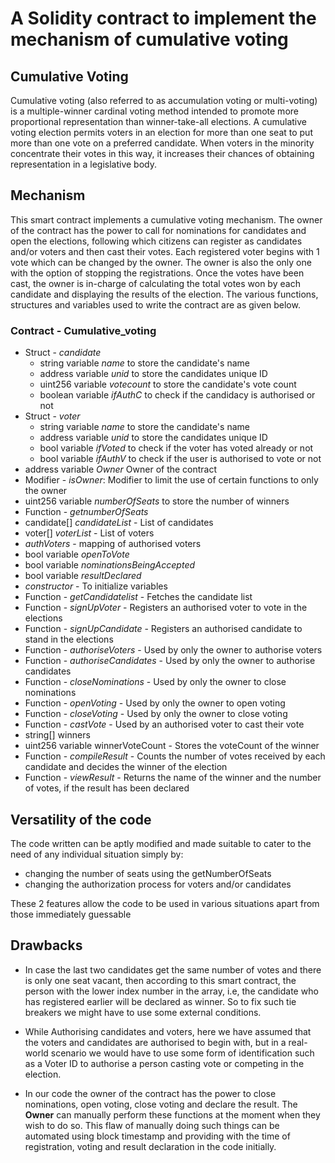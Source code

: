 # A Solidity contract to implement the mechanism of cumulative voting

## Cumulative Voting

Cumulative voting (also referred to as accumulation voting or multi-voting) is a multiple-winner cardinal voting method intended to promote more proportional representation than winner-take-all elections. A cumulative voting election permits voters in an election for more than one seat to put more than one vote on a preferred candidate. When voters in the minority concentrate their votes in this way, it increases their chances of obtaining representation in a legislative body.

## Mechanism

This smart contract implements a cumulative voting mechanism. The owner of the contract has the power to call for nominations for candidates and open the elections, following which citizens can register as candidates and/or voters and then cast their votes. Each registered voter begins with 1 vote which can be changed by the owner. The owner is also the only one with the option of stopping the registrations. Once the votes have been cast, the owner is in-charge of calculating the total votes won by each candidate and displaying the results of the election. The various functions, structures and variables used to write the contract are as given below. 

### Contract - Cumulative_voting

- Struct - <i>candidate</i>
  - string variable <i>name</i> to store the candidate's name
  - address variable <i>unid</i> to store the candidates unique ID
  - uint256 variable <i>votecount</i> to store the candidate's vote count
  - boolean variable <i>ifAuthC</i> to check if the candidacy is authorised or not
- Struct - <i>voter</i>
  - string variable <i>name</i> to store the candidate's name
  - address variable <i>unid</i> to store the candidates unique ID
  - bool variable <i>ifVoted</i> to check if the voter has voted already or not
  - bool variable <i>ifAuthV</i> to check if the user is authorised to vote or not
- address variable <i>Owner</i> Owner of the contract
- Modifier - <i>isOwner</i>: Modifier to limit the use of certain functions to only the owner
- uint256 variable <i>numberOfSeats</i> to store the number of winners
- Function - <i>getnumberOfSeats</i>
- candidate[] <i>candidateList</i> - List of candidates
- voter[] <i>voterList</i> - List of voters
- <i>authVoters</i> - mapping of authorised voters
- bool variable <i>openToVote</i> 
- bool variable <i>nominationsBeingAccepted</i>
- bool variable <i>resultDeclared</i>
- <i>constructor</i> - To initialize variables 
- Function - <i>getCandidatelist</i> - Fetches the candidate list
- Function - <i>signUpVoter</i> - Registers an authorised voter to vote in the elections
- Function - <i>signUpCandidate</i> - Registers an authorised candidate to stand in the elections
- Function - <i>authoriseVoters</i> - Used by only the owner to authorise voters
- Function - <i>authoriseCandidates</i> - Used by only the owner to authorise candidates
- Function - <i>closeNominations</i> - Used by only the owner to close nominations
- Function - <i>openVoting</i> - Used by only the owner to open voting
- Function - <i>closeVoting</i> - Used by only the owner to close voting
- Function - <i>castVote</i> - Used by an authorised voter to cast their vote
- string[] winners
- uint256 variable winnerVoteCount - Stores the voteCount of the winner
- Function - <i>compileResult</i> - Counts the number of votes received by each candidate and decides the winner of the election
- Function - <i>viewResult</i> - Returns the name of the winner and the number of votes, if the result has been declared

## Versatility of the code

The code written can be aptly modified and made suitable to cater to the need of any individual situation simply by:
- changing the number of seats using the getNumberOfSeats
- changing the authorization process for voters and/or candidates

These 2 features allow the code to be used in various situations apart from those immediately guessable

## Drawbacks
- In case the last two candidates get the same number of votes and there is only one seat vacant, then according to this smart contract, the person with the lower index number in the array, i.e, the candidate who has registered earlier will be declared as winner. So to fix such tie breakers we might have to use some external conditions.

- While Authorising candidates and voters, here we have assumed that the voters and candidates are authorised to begin with, but in a real-world scenario we would have to use some form of identification such as a Voter ID to authorise a person casting vote or competing in the election.

- In our code the owner of the contract has the power to close nominations, open voting, close voting and declare the result. The <b>Owner</b> can manually perform these functions at the moment when they wish to do so. This flaw of manually doing such things can be automated using block timestamp and providing with the time of registration, voting and result declaration in the code initially.
